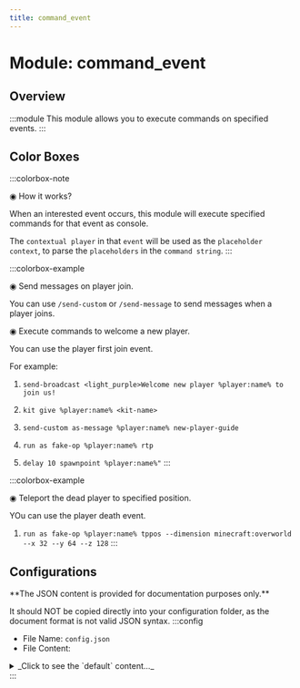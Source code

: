 ```yaml
---
title: command_event
---
```



# Module: command_event

## Overview
:::module
  This module allows you to execute commands on specified events.
:::
## Color Boxes

:::colorbox-note

  ◉ How it works?
  
  When an interested event occurs, this module will execute specified commands for that event as console.
  
  The `contextual player` in that `event` will be used as the `placeholder context`, to parse the `placeholders` in the `command string`.
:::

:::colorbox-example

  ◉ Send messages on player join.
  
  You can use `/send-custom` or `/send-message` to send messages when a player joins.
  
  
  
  ◉ Execute commands to welcome a new player.
  
  You can use the player first join event.
  
  For example:
  
  1. `send-broadcast <light_purple>Welcome new player %player:name% to join us!`
  
  2. `kit give %player:name% <kit-name>`
  
  3. `send-custom as-message %player:name% new-player-guide`
  
  4. `run as fake-op %player:name% rtp`
  
  5. `delay 10 spawnpoint %player:name%"`
:::

:::colorbox-example

  ◉ Teleport the dead player to specified position.
  
  YOu can use the player death event.
  
  1. `run as fake-op %player:name% tppos --dimension minecraft:overworld --x 32 --y 64 --z 128`
:::

## Configurations
<Admonition type="warning" icon="" title="">
**The JSON content is provided for documentation purposes only.**

It should NOT be copied directly into your configuration folder, as the document format is not valid JSON syntax.
</Admonition>
:::config
- File Name: `config.json`
- File Content: 
<details>

<summary>_Click to see the `default` content..._</summary>

```json showLineNumbers title="config/fuji/modules/command_event/config.json"
{
  /* Define `commands` to be execute on `specific events`. */
  "event": {
    "on_player_death": {
      "enable": true,
      "commands": [
        "send-actionbar %player:name% <pink>You just died."
      ]
    },
    "after_player_break_block": {
      "enable": true,
      "commands": [
        "send-actionbar %player:name% <pink>You just broke a block."
      ]
    },
    "after_player_place_block": {
      "enable": true,
      "commands": [
        "send-actionbar %player:name% <pink>You just placed a block."
      ]
    },
    "after_player_respawn": {
      "enable": true,
      "commands": [
        "give %player:name% minecraft:apple 1"
      ]
    },
    "after_player_change_world": {
      "enable": true,
      "commands": [
        "send-actionbar %player:name% <pink>You are in %world:id% dimension now!"
      ]
    },
    "on_player_first_joined": {
      "enable": true,
      "commands": [
        "send-broadcast <yellow>Welcome new player %player:name% to join us!"
      ]
    },
    "on_player_joined": {
      "enable": true,
      "commands": [
        "send-title %player:name% --mainTitle \"<yellow>Welcome to the server.\""
      ]
    },
    "on_player_left": {
      "enable": true,
      "commands": [
        "send-broadcast <dark_grey>%player:name% left the server."
      ]
    }
  }
}
```
</details>
:::
